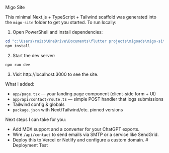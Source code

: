 Migo Site

This minimal Next.js + TypeScript + Tailwind scaffold was generated into the `migo-site` folder to get you started. To run locally:

<!-- Last deployment check: 2025-09-12 -->

1) Open PowerShell and install dependencies:

```powershell
cd "c:\Users\ruizb\OneDrive\Documents\flutter projects\migoads\migo-site"
npm install
```

2) Start the dev server:

```powershell
npm run dev
```

3) Visit http://localhost:3000 to see the site.

What I added:
- `app/page.tsx` — your landing page component (client-side form + UI)
- `app/api/contact/route.ts` — simple POST handler that logs submissions
- Tailwind config & globals
- `package.json` with Next/Tailwind/etc. pinned versions

Next steps I can take for you:
- Add MDX support and a converter for your ChatGPT exports.
- Wire `/api/contact` to send emails via SMTP or a service like SendGrid.
- Deploy this to Vercel or Netlify and configure a custom domain.
#   D e p l o y m e n t   T e s t 
 
 